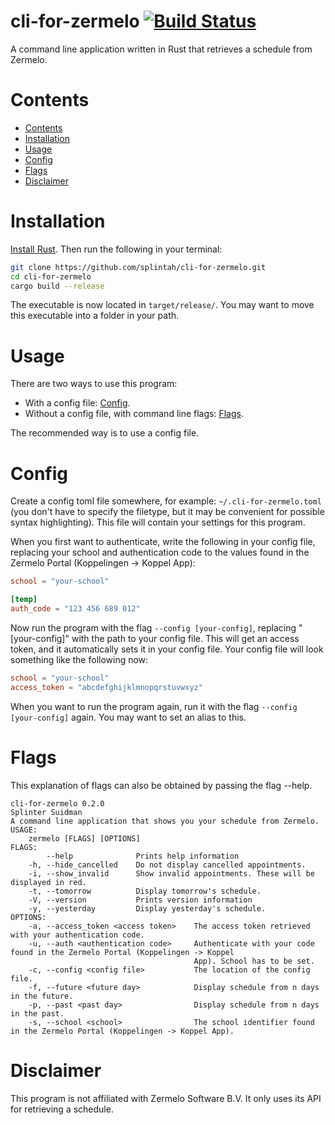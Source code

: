 # cli-for-zermelo [![Build Status](https://travis-ci.org/splintah/cli-for-zermelo.svg?branch=master)](https://travis-ci.org/splintah/cli-for-zermelo)
A command line application written in Rust that retrieves a schedule from Zermelo.

# Contents
- [Contents](#contents)
- [Installation](#installation)
- [Usage](#usage)
- [Config](#config)
- [Flags](#flags)
- [Disclaimer](#disclaimer)

# Installation
[Install Rust](https://www.rust-lang.org/en-US/). Then run the following in your terminal:

```bash
git clone https://github.com/splintah/cli-for-zermelo.git
cd cli-for-zermelo
cargo build --release
```

The executable is now located in `target/release/`.
You may want to move this executable into a folder in your path.

# Usage
There are two ways to use this program:
- With a config file: [Config](#config).
- Without a config file, with command line flags: [Flags](#flags).

The recommended way is to use a config file.

# Config
Create a config toml file somewhere, for example: `~/.cli-for-zermelo.toml` (you don't have to specify the filetype, but it may be convenient for possible syntax highlighting).
This file will contain your settings for this program.

When you first want to authenticate, write the following in your config file, replacing your school and authentication code to the values found in the Zermelo Portal (Koppelingen -> Koppel App):
```toml
school = "your-school"

[temp]
auth_code = "123 456 689 012"
```

Now run the program with the flag `--config [your-config]`, replacing "[your-config]" with the path to your config file.
This will get an access token, and it automatically sets it in your config file.
Your config file will look something like the following now:
```toml
school = "your-school"
access_token = "abcdefghijklmnopqrstuvwxyz"
```

When you want to run the program again, run it with the flag `--config [your-config]` again.
You may want to set an alias to this.

# Flags
This explanation of flags can also be obtained by passing the flag --help.

```
cli-for-zermelo 0.2.0
Splinter Suidman
A command line application that shows you your schedule from Zermelo.
USAGE:
    zermelo [FLAGS] [OPTIONS]
FLAGS:
        --help              Prints help information
    -h, --hide_cancelled    Do not display cancelled appointments.
    -i, --show_invalid      Show invalid appointments. These will be displayed in red.
    -t, --tomorrow          Display tomorrow's schedule.
    -V, --version           Prints version information
    -y, --yesterday         Display yesterday's schedule.
OPTIONS:
    -a, --access_token <access token>    The access token retrieved with your authentication code.
    -u, --auth <authentication code>     Authenticate with your code found in the Zermelo Portal (Koppelingen -> Koppel
                                         App). School has to be set.
    -c, --config <config file>           The location of the config file.
    -f, --future <future day>            Display schedule from n days in the future.
    -p, --past <past day>                Display schedule from n days in the past.
    -s, --school <school>                The school identifier found in the Zermelo Portal (Koppelingen -> Koppel App).
```

# Disclaimer
This program is not affiliated with Zermelo Software B.V. It only uses its API for retrieving a schedule.
